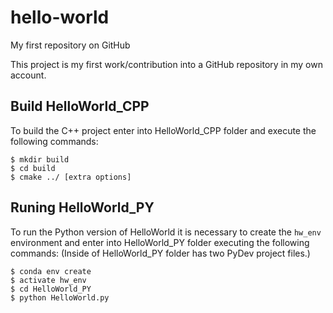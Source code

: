 # hello-world
My first repository on GitHub

This project is my first work/contribution into a GitHub repository in my own account.

## Build HelloWorld_CPP
To build the C++ project enter into HelloWorld_CPP folder and execute the following commands:
```shell
$ mkdir build
$ cd build
$ cmake ../ [extra options]
```

## Runing HelloWorld_PY
To run the Python version of HelloWorld it is necessary to create the `hw_env` environment and enter into HelloWorld_PY folder executing the following commands: (Inside of HelloWorld_PY folder has two PyDev project files.)
```shell
$ conda env create
$ activate hw_env
$ cd HelloWorld_PY
$ python HelloWorld.py
```
